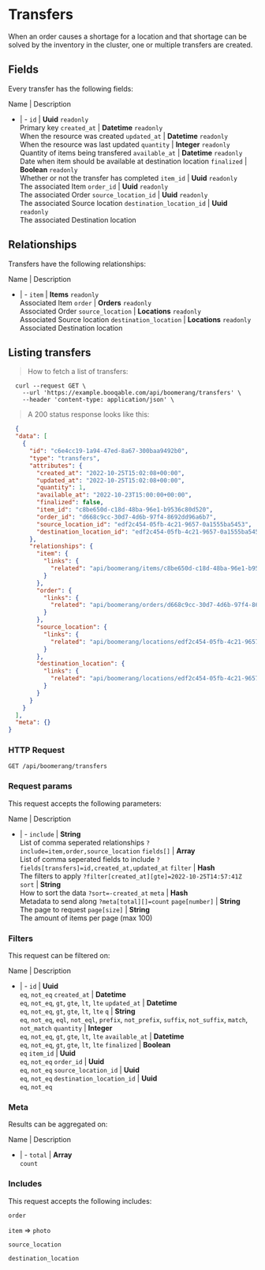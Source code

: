 # Transfers

When an order causes a shortage for a location and that shortage can be solved by the inventory in the cluster, one or multiple transfers are created.

## Fields
Every transfer has the following fields:

Name | Description
- | -
`id` | **Uuid** `readonly`<br>Primary key
`created_at` | **Datetime** `readonly`<br>When the resource was created
`updated_at` | **Datetime** `readonly`<br>When the resource was last updated
`quantity` | **Integer** `readonly`<br>Quantity of items being transfered
`available_at` | **Datetime** `readonly`<br>Date when item should be available at destination location
`finalized` | **Boolean** `readonly`<br>Whether or not the transfer has completed
`item_id` | **Uuid** `readonly`<br>The associated Item
`order_id` | **Uuid** `readonly`<br>The associated Order
`source_location_id` | **Uuid** `readonly`<br>The associated Source location
`destination_location_id` | **Uuid** `readonly`<br>The associated Destination location


## Relationships
Transfers have the following relationships:

Name | Description
- | -
`item` | **Items** `readonly`<br>Associated Item
`order` | **Orders** `readonly`<br>Associated Order
`source_location` | **Locations** `readonly`<br>Associated Source location
`destination_location` | **Locations** `readonly`<br>Associated Destination location


## Listing transfers



> How to fetch a list of transfers:

```shell
  curl --request GET \
    --url 'https://example.booqable.com/api/boomerang/transfers' \
    --header 'content-type: application/json' \
```

> A 200 status response looks like this:

```json
  {
  "data": [
    {
      "id": "c6e4cc19-1a94-47ed-8a67-300baa9492b0",
      "type": "transfers",
      "attributes": {
        "created_at": "2022-10-25T15:02:08+00:00",
        "updated_at": "2022-10-25T15:02:08+00:00",
        "quantity": 1,
        "available_at": "2022-10-23T15:00:00+00:00",
        "finalized": false,
        "item_id": "c8be650d-c18d-48ba-96e1-b9536c80d520",
        "order_id": "d668c9cc-30d7-4d6b-97f4-8692dd96a6b7",
        "source_location_id": "edf2c454-05fb-4c21-9657-0a1555ba5453",
        "destination_location_id": "edf2c454-05fb-4c21-9657-0a1555ba5453"
      },
      "relationships": {
        "item": {
          "links": {
            "related": "api/boomerang/items/c8be650d-c18d-48ba-96e1-b9536c80d520"
          }
        },
        "order": {
          "links": {
            "related": "api/boomerang/orders/d668c9cc-30d7-4d6b-97f4-8692dd96a6b7"
          }
        },
        "source_location": {
          "links": {
            "related": "api/boomerang/locations/edf2c454-05fb-4c21-9657-0a1555ba5453"
          }
        },
        "destination_location": {
          "links": {
            "related": "api/boomerang/locations/edf2c454-05fb-4c21-9657-0a1555ba5453"
          }
        }
      }
    }
  ],
  "meta": {}
}
```

### HTTP Request

`GET /api/boomerang/transfers`

### Request params

This request accepts the following parameters:

Name | Description
- | -
`include` | **String** <br>List of comma seperated relationships `?include=item,order,source_location`
`fields[]` | **Array** <br>List of comma seperated fields to include `?fields[transfers]=id,created_at,updated_at`
`filter` | **Hash** <br>The filters to apply `?filter[created_at][gte]=2022-10-25T14:57:41Z`
`sort` | **String** <br>How to sort the data `?sort=-created_at`
`meta` | **Hash** <br>Metadata to send along `?meta[total][]=count`
`page[number]` | **String** <br>The page to request
`page[size]` | **String** <br>The amount of items per page (max 100)


### Filters

This request can be filtered on:

Name | Description
- | -
`id` | **Uuid** <br>`eq`, `not_eq`
`created_at` | **Datetime** <br>`eq`, `not_eq`, `gt`, `gte`, `lt`, `lte`
`updated_at` | **Datetime** <br>`eq`, `not_eq`, `gt`, `gte`, `lt`, `lte`
`q` | **String** <br>`eq`, `not_eq`, `eql`, `not_eql`, `prefix`, `not_prefix`, `suffix`, `not_suffix`, `match`, `not_match`
`quantity` | **Integer** <br>`eq`, `not_eq`, `gt`, `gte`, `lt`, `lte`
`available_at` | **Datetime** <br>`eq`, `not_eq`, `gt`, `gte`, `lt`, `lte`
`finalized` | **Boolean** <br>`eq`
`item_id` | **Uuid** <br>`eq`, `not_eq`
`order_id` | **Uuid** <br>`eq`, `not_eq`
`source_location_id` | **Uuid** <br>`eq`, `not_eq`
`destination_location_id` | **Uuid** <br>`eq`, `not_eq`


### Meta

Results can be aggregated on:

Name | Description
- | -
`total` | **Array** <br>`count`


### Includes

This request accepts the following includes:

`order`


`item` => 
`photo`




`source_location`


`destination_location`





